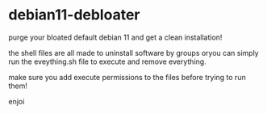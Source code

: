# debian11-debloater
purge your bloated default debian 11 and get a clean installation!

the shell files are all made to uninstall software by groups oryou can simply run the eveything.sh file to execute and remove everything.

make sure you add execute permissions to the files before trying to run them!

enjoi
